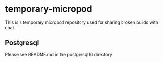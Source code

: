 # temporary-micropod

This is a temporary micropod repository used for sharing broken builds with chat.

## Postgresql

Please see README.md in the postgresql16 directory

